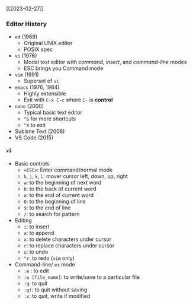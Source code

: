 [[2023-02-27]]

### Editor History
- `ed` (1969)
	- Original UNIX editor
	- POSIX spec
- `vi` (1976)
	- Modal text editor with *command*, *insert*, and *command-line* modes
	- ESC brings you Command mode
- `vim` (1991)
	- Superset of `vi`
- `emacs` (1976, 1984)
	- Highly extensible
	- Exit with `C-x C-c` where `C-` is **control**
- `nano` (2000)
	- Typical basic text editor
	- `^G` for more shortcuts
	- `^X` to exit
- Sublime Text (2008)
- VS Code (2015)

#### `vi`
- Basic controls
	- `<ESC>`: Enter command/normal mode
	- `h`, `j`, `k`, `l`: mover cursor left, down, up, right
	- `w`: to the beginning of next word
	- `b`: to the back of current word
	- `e`: to the end of current word
	- `0`: to the beginning of line
	- `$`: to the end of line
	- `/`: to search for pattern
- Editing
	- `i`: to insert
	- `a`: to append
	- `x`: to delete characters under cursor
	- `r`: to replace characters under cursor
	- `u`: to undo
	- `^r`: to redo (`vim` only)
- Command-line/ `ex` mode
	- `:e` : to edit
	- `:w [file_name]`: to write/save to a particular file
	- `:q`: to quit
	- `:q!`: to quit without saving
	- `:x`: to quit, write if modified